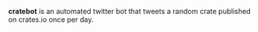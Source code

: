**cratebot** is an automated twitter bot that tweets a random crate published on
crates.io once per day.
